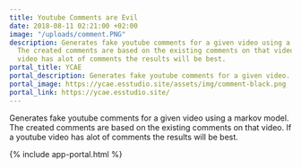 ```yaml
---
title: Youtube Comments are Evil
date: 2018-08-11 02:21:00 +02:00
image: "/uploads/comment.PNG"
description: Generates fake youtube comments for a given video using a markov model.
  The created comments are based on the existing comments on that video. If a youtube
  video has alot of comments the results will be best.
portal_title: YCAE
portal_description: Generates fake youtube comments for a given video.
portal_image: https://ycae.esstudio.site/assets/img/comment-black.png
portal_link: https://ycae.esstudio.site/
---
```


Generates fake youtube comments for a given video using a markov model. The created comments are based on the existing comments on that video. If a youtube video has alot of comments the results will be best.

{% include app-portal.html %}